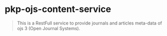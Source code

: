 # pkp-ojs-content-service

> This is a RestFull service to provide journals and articles meta-data of ojs 3 (Open Journal Systems).
